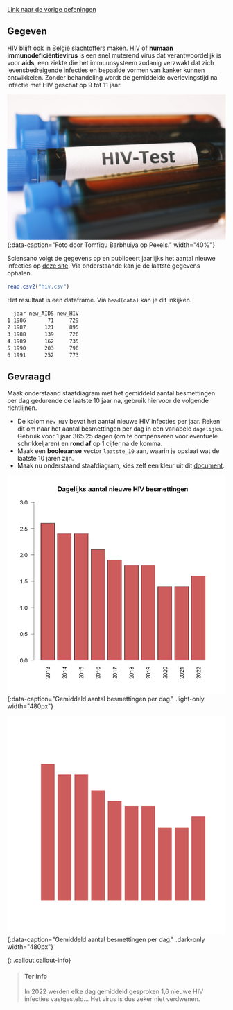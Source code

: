 <div class="text-end">
    <a class="btn btn-filled with-icon" href="https://dodona.be/nl/courses/2690" target="_blank"><i class="mdi mdi-backburger mdi-24" title="link"></i>Link naar de vorige oefeningen</a>
</div>

## Gegeven
HIV blijft ook in België slachtoffers maken. HIV of **humaan immunodeficiëntievirus** is een snel muterend virus dat verantwoordelijk is voor **aids**, een ziekte die het immuunsysteem zodanig verzwakt dat zich levensbedreigende infecties en bepaalde vormen van kanker kunnen ontwikkelen. Zonder behandeling wordt de gemiddelde overlevingstijd na infectie met HIV geschat op 9 tot 11 jaar.

![Foto door Tomfiqu Barbhuiya op Pexels.](media/towfiqu-barbhuiya.jpg "Foto door Tomfiqu Barbhuiya op Pexels."){:data-caption="Foto door Tomfiqu Barbhuiya op Pexels." width="40%"}

Sciensano volgt de gegevens op en publiceert jaarlijks het aantal nieuwe infecties op <a href="https://www.healthybelgium.be/en/health-status/communicable-diseases/hiv-and-other-sexually-transmitted-infections" target="_blank">deze site</a>. Via onderstaande kan je de laatste gegevens ophalen.

```R
read.csv2("hiv.csv")
```

Het resultaat is een dataframe. Via `head(data)` kan je dit inkijken.

```
  jaar new_AIDS new_HIV
1 1986       71     729
2 1987      121     895
3 1988      139     726
4 1989      162     735
5 1990      203     796
6 1991      252     773
```

## Gevraagd

Maak onderstaand staafdiagram met het gemiddeld aantal besmettingen per dag gedurende de laatste 10 jaar na, gebruik hiervoor de volgende richtlijnen.

- De kolom `new_HIV` bevat het aantal nieuwe HIV infecties per jaar. Reken dit om naar het aantal besmettingen per dag in een variabele `dagelijks`. Gebruik voor 1 jaar 365.25 dagen (om te compenseren voor eventuele schrikkeljaren) en **rond af** op 1 cijfer na de komma.
- Maak een **booleaanse** vector `laatste_10` aan, waarin je opslaat wat de laatste 10 jaren zijn.
- Maak nu onderstaand staafdiagram, kies zelf een kleur uit dit <a href="http://www.stat.columbia.edu/~tzheng/files/Rcolor.pdf" target="_blank">document</a>.

![Gemiddeld aantal besmettingen per dag.](media/plot.png "Gemiddeld aantal besmettingen per dag."){:data-caption="Gemiddeld aantal besmettingen per dag." .light-only width="480px"}

![Gemiddeld aantal besmettingen per dag.](media/plot_dark.png "Gemiddeld aantal besmettingen per dag."){:data-caption="Gemiddeld aantal besmettingen per dag." .dark-only width="480px"}

{: .callout.callout-info}
>#### Ter info
> In 2022 werden elke dag gemiddeld gesproken 1,6 nieuwe HIV infecties vastgesteld... Het virus is dus zeker niet verdwenen.